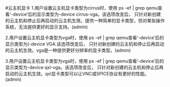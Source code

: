 #云主机显卡
1.用户设置云主机显卡类型为cirrus时，使用 ps -ef | grep qemu查看‘-device’后的显示类型为-device cirrus-vga。该选项改变后， 只针对新创建的云主机和停止后再启动的云主机生效。提供一种简单的显卡类型，但对某些操作系统，无法提供更好的显示支持。(admin)

2.用户设置云主机显卡类型为vga时，使用 ps -ef | grep qemu查看‘-device’后的显示类型为(-device VGA.该选项改变后， 只针对新创建的云主机和停止后再启动的云主机生效。vga是一种提供更好分辨率的显卡类型。(admin)

3.用户设置云主机显卡类型为vga时，使用 ps -ef | grep qemu查看‘-device’后的显示类型为-device qxl-vga。该选项改变后， 只针对新创建的云主机和停止后再启动的云主机生效。qxl显卡类型可以让VNC或SPICE协议有更好的性能。(admin)